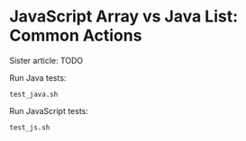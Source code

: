 # JavaScript Array vs Java List: Common Actions

Sister article: TODO

Run Java tests:

```
test_java.sh
```

Run JavaScript tests:

```
test_js.sh
```
